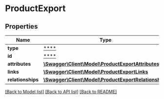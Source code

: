 # ProductExport

## Properties
Name | Type | Description | Notes
------------ | ------------- | ------------- | -------------
**type** | [****](.md) |  | [optional] 
**id** | [****](.md) |  | [optional] 
**attributes** | [**\Swagger\Client\Model\ProductExportAttributes**](ProductExportAttributes.md) |  | [optional] 
**links** | [**\Swagger\Client\Model\ProductExportLinks**](ProductExportLinks.md) |  | [optional] 
**relationships** | [**\Swagger\Client\Model\ProductExportRelationships**](ProductExportRelationships.md) |  | [optional] 

[[Back to Model list]](../../README.md#documentation-for-models) [[Back to API list]](../../README.md#documentation-for-api-endpoints) [[Back to README]](../../README.md)

